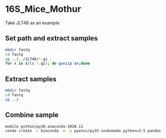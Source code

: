 # 16S_Mice_Mothur
Take JLT48 as an example
## Set path and extract samples 
```bash
mkdir fastq
cd fastq 
cp ../../JLT48/*.gz .
for x in $(ls *.gz); do gunzip $x;done
```
## Extract samples
```bash
mkdir fastq
cd fastq 
cp ../
```
## Combine sample
```bash
module python/py38-anaconda-2020.11
conda create -c bioconda -m -p pyenvs/py35-snakemake python=3.5 pandas snakemake
```
